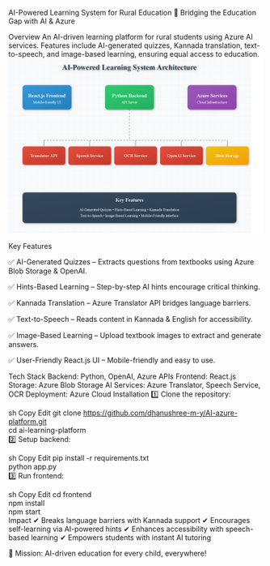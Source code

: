 AI-Powered Learning System for Rural Education
🚀 Bridging the Education Gap with AI & Azure

Overview
An AI-driven learning platform for rural students using Azure AI services. Features include AI-generated quizzes, Kannada translation, text-to-speech, and image-based learning, ensuring equal access to education.
![Workflow](worflow.png)


Key Features

✅ AI-Generated Quizzes – Extracts questions from textbooks using Azure Blob Storage & OpenAI.

✅ Hints-Based Learning – Step-by-step AI hints encourage critical thinking.

✅ Kannada Translation – Azure Translator API bridges language barriers.

✅ Text-to-Speech – Reads content in Kannada & English for accessibility.

✅ Image-Based Learning – Upload textbook images to extract and generate answers.

✅ User-Friendly React.js UI – Mobile-friendly and easy to use.

Tech Stack
Backend: Python, OpenAI, Azure APIs
Frontend: React.js
Storage: Azure Blob Storage
AI Services: Azure Translator, Speech Service, OCR
Deployment: Azure Cloud
Installation
1️⃣ Clone the repository:

sh
Copy
Edit
git clone https://github.com/dhanushree-m-y/AI-azure-platform.git  
cd ai-learning-platform  
2️⃣ Setup backend:

sh
Copy
Edit
pip install -r requirements.txt  
python app.py  
3️⃣ Run frontend:

sh
Copy
Edit
cd frontend  
npm install  
npm start  
Impact
✔ Breaks language barriers with Kannada support
✔ Encourages self-learning via AI-powered hints
✔ Enhances accessibility with speech-based learning
✔ Empowers students with instant AI tutoring

🎯 Mission: AI-driven education for every child, everywhere!
